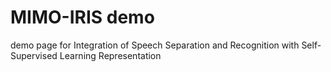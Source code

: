 # MIMO-IRIS demo
demo page for Integration of Speech Separation and Recognition with Self-Supervised
Learning Representation
